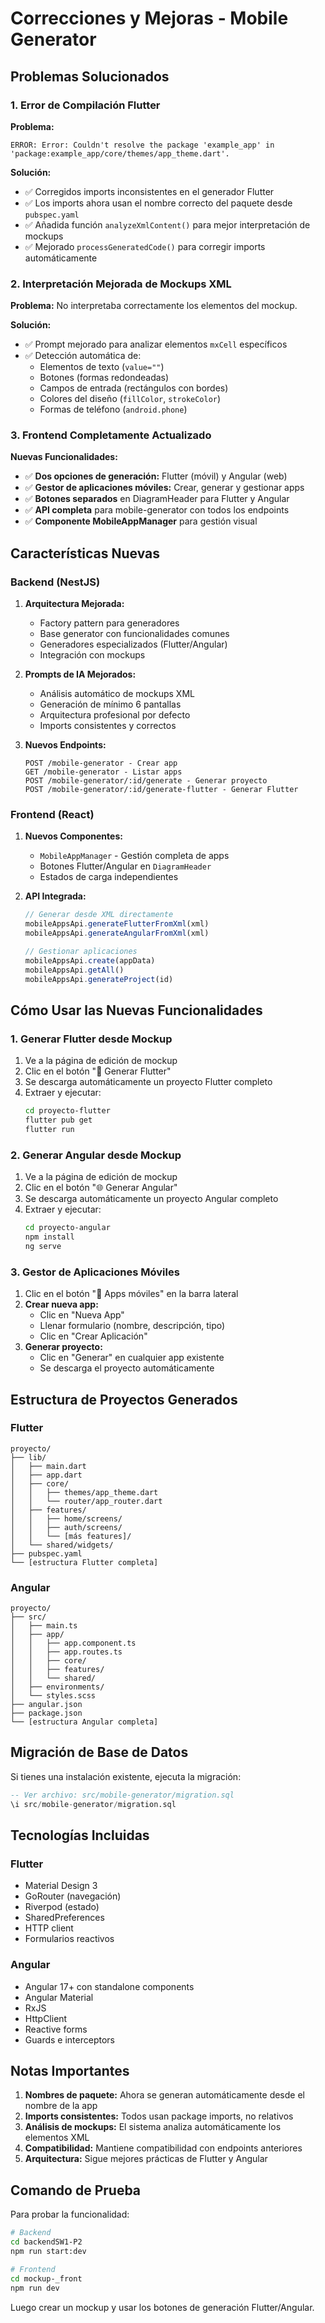 # Correcciones y Mejoras - Mobile Generator

## Problemas Solucionados

### 1. Error de Compilación Flutter

**Problema:** 
```
ERROR: Error: Couldn't resolve the package 'example_app' in 'package:example_app/core/themes/app_theme.dart'.
```

**Solución:**
- ✅ Corregidos imports inconsistentes en el generador Flutter
- ✅ Los imports ahora usan el nombre correcto del paquete desde `pubspec.yaml`
- ✅ Añadida función `analyzeXmlContent()` para mejor interpretación de mockups
- ✅ Mejorado `processGeneratedCode()` para corregir imports automáticamente

### 2. Interpretación Mejorada de Mockups XML

**Problema:** No interpretaba correctamente los elementos del mockup.

**Solución:**
- ✅ Prompt mejorado para analizar elementos `mxCell` específicos
- ✅ Detección automática de:
  - Elementos de texto (`value=""`)
  - Botones (formas redondeadas)
  - Campos de entrada (rectángulos con bordes)
  - Colores del diseño (`fillColor`, `strokeColor`)
  - Formas de teléfono (`android.phone`)

### 3. Frontend Completamente Actualizado

**Nuevas Funcionalidades:**
- ✅ **Dos opciones de generación:** Flutter (móvil) y Angular (web)
- ✅ **Gestor de aplicaciones móviles:** Crear, generar y gestionar apps
- ✅ **Botones separados** en DiagramHeader para Flutter y Angular
- ✅ **API completa** para mobile-generator con todos los endpoints
- ✅ **Componente MobileAppManager** para gestión visual

## Características Nuevas

### Backend (NestJS)

1. **Arquitectura Mejorada:**
   - Factory pattern para generadores
   - Base generator con funcionalidades comunes
   - Generadores especializados (Flutter/Angular)
   - Integración con mockups

2. **Prompts de IA Mejorados:**
   - Análisis automático de mockups XML
   - Generación de mínimo 6 pantallas
   - Arquitectura profesional por defecto
   - Imports consistentes y correctos

3. **Nuevos Endpoints:**
   ```
   POST /mobile-generator - Crear app
   GET /mobile-generator - Listar apps
   POST /mobile-generator/:id/generate - Generar proyecto
   POST /mobile-generator/:id/generate-flutter - Generar Flutter
   ```

### Frontend (React)

1. **Nuevos Componentes:**
   - `MobileAppManager` - Gestión completa de apps
   - Botones Flutter/Angular en `DiagramHeader`
   - Estados de carga independientes

2. **API Integrada:**
   ```typescript
   // Generar desde XML directamente
   mobileAppsApi.generateFlutterFromXml(xml)
   mobileAppsApi.generateAngularFromXml(xml)
   
   // Gestionar aplicaciones
   mobileAppsApi.create(appData)
   mobileAppsApi.getAll()
   mobileAppsApi.generateProject(id)
   ```

## Cómo Usar las Nuevas Funcionalidades

### 1. Generar Flutter desde Mockup

1. Ve a la página de edición de mockup
2. Clic en el botón "📱 Generar Flutter" 
3. Se descarga automáticamente un proyecto Flutter completo
4. Extraer y ejecutar:
   ```bash
   cd proyecto-flutter
   flutter pub get
   flutter run
   ```

### 2. Generar Angular desde Mockup

1. Ve a la página de edición de mockup
2. Clic en el botón "🌐 Generar Angular"
3. Se descarga automáticamente un proyecto Angular completo
4. Extraer y ejecutar:
   ```bash
   cd proyecto-angular
   npm install
   ng serve
   ```

### 3. Gestor de Aplicaciones Móviles

1. Clic en el botón "📱 Apps móviles" en la barra lateral
2. **Crear nueva app:**
   - Clic en "Nueva App"
   - Llenar formulario (nombre, descripción, tipo)
   - Clic en "Crear Aplicación"
3. **Generar proyecto:**
   - Clic en "Generar" en cualquier app existente
   - Se descarga el proyecto automáticamente

## Estructura de Proyectos Generados

### Flutter
```
proyecto/
├── lib/
│   ├── main.dart
│   ├── app.dart
│   ├── core/
│   │   ├── themes/app_theme.dart
│   │   └── router/app_router.dart
│   ├── features/
│   │   ├── home/screens/
│   │   ├── auth/screens/
│   │   └── [más features]/
│   └── shared/widgets/
├── pubspec.yaml
└── [estructura Flutter completa]
```

### Angular
```
proyecto/
├── src/
│   ├── main.ts
│   ├── app/
│   │   ├── app.component.ts
│   │   ├── app.routes.ts
│   │   ├── core/
│   │   ├── features/
│   │   └── shared/
│   ├── environments/
│   └── styles.scss
├── angular.json
├── package.json
└── [estructura Angular completa]
```

## Migración de Base de Datos

Si tienes una instalación existente, ejecuta la migración:

```sql
-- Ver archivo: src/mobile-generator/migration.sql
\i src/mobile-generator/migration.sql
```

## Tecnologías Incluidas

### Flutter
- Material Design 3
- GoRouter (navegación)
- Riverpod (estado)
- SharedPreferences
- HTTP client
- Formularios reactivos

### Angular
- Angular 17+ con standalone components
- Angular Material
- RxJS
- HttpClient
- Reactive forms
- Guards e interceptors

## Notas Importantes

1. **Nombres de paquete:** Ahora se generan automáticamente desde el nombre de la app
2. **Imports consistentes:** Todos usan package imports, no relativos
3. **Análisis de mockups:** El sistema analiza automáticamente los elementos XML
4. **Compatibilidad:** Mantiene compatibilidad con endpoints anteriores
5. **Arquitectura:** Sigue mejores prácticas de Flutter y Angular

## Comando de Prueba

Para probar la funcionalidad:

```bash
# Backend
cd backendSW1-P2
npm run start:dev

# Frontend  
cd mockup-_front
npm run dev
```

Luego crear un mockup y usar los botones de generación Flutter/Angular. 